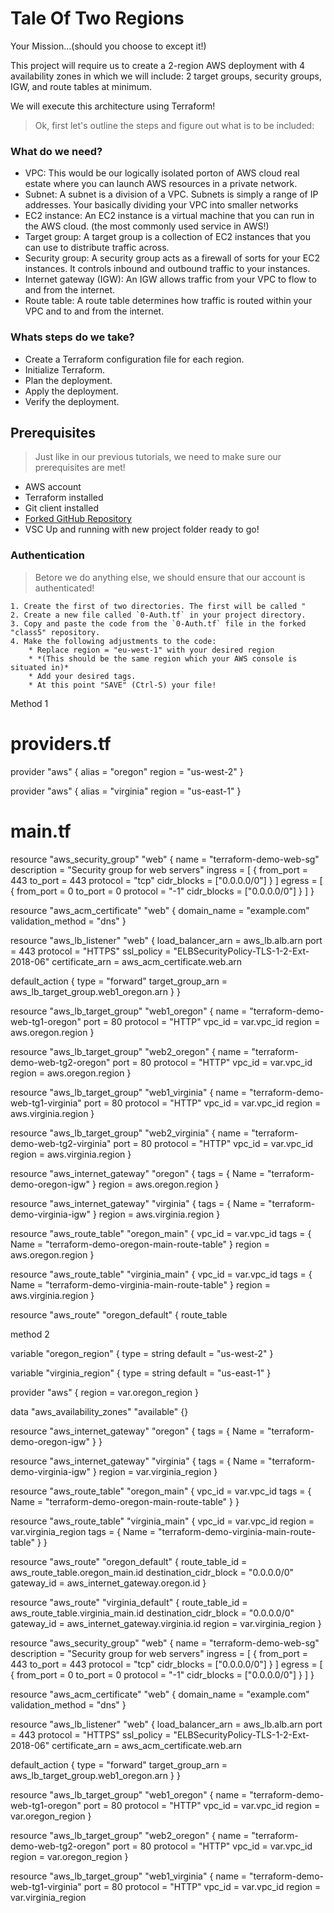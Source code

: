 # Tale Of Two Regions

Your Mission...(should you choose to except it!)

This project will require us to create a 2-region AWS deployment with 4 availability zones in which we will include: 
2 target groups, security groups, IGW, and route tables at minimum. 

We will execute this architecture using Terraform!

> Ok, first let's outline the steps and figure out what is to be included:

### What do we need? 
* VPC: This would be our logically isolated porton of AWS cloud real estate where you can launch AWS resources in a private network.
* Subnet: A subnet is a division of a VPC. Subnets is simply a range of IP addresses.  Your basically dividing your VPC into smaller networks
* EC2 instance: An EC2 instance is a virtual machine that you can run in the AWS cloud. (the most commonly used service in AWS!)
* Target group: A target group is a collection of EC2 instances that you can use to distribute traffic across.
* Security group: A security group acts as a firewall of sorts for your EC2 instances. It controls inbound and outbound traffic to your instances.
* Internet gateway (IGW): An IGW allows traffic from your VPC to flow to and from the internet.
* Route table: A route table determines how traffic is routed within your VPC and to and from the internet.


### Whats steps do we take?
* Create a Terraform configuration file for each region.
* Initialize Terraform.
* Plan the deployment.
* Apply the deployment.
* Verify the deployment.

## Prerequisites
> Just like in our previous tutorials, we need to make sure our prerequisites are met!

* AWS account
* Terraform installed
* Git client installed
* [Forked GitHub Repository](https://github.com/malguswaf/class5)
* VSC Up and running with new project folder ready to go!

### Authentication
> Betore we do anything else, we should ensure that our account is authenticated!

    1. Create the first of two directories. The first will be called " 
    2. Create a new file called `0-Auth.tf` in your project directory.
    3. Copy and paste the code from the `0-Auth.tf` file in the forked "class5" repository.
    4. Make the following adjustments to the code:
        * Replace region = "eu-west-1" with your desired region
        * *(This should be the same region which your AWS console is situated in)*
        * Add your desired tags.
        * At this point "SAVE" (Ctrl-S) your file!


































  Method 1


  # providers.tf
provider "aws" {
  alias = "oregon"
  region = "us-west-2"
}

provider "aws" {
  alias = "virginia"
  region = "us-east-1"
}

# main.tf
resource "aws_security_group" "web" {
  name = "terraform-demo-web-sg"
  description = "Security group for web servers"
  ingress = [
    {
      from_port = 443
      to_port = 443
      protocol = "tcp"
      cidr_blocks = ["0.0.0.0/0"]
    }
  ]
  egress = [
    {
      from_port = 0
      to_port = 0
      protocol = "-1"
      cidr_blocks = ["0.0.0.0/0"]
    }
  ]
}

resource "aws_acm_certificate" "web" {
  domain_name = "example.com"
  validation_method = "dns"
}

resource "aws_lb_listener" "web" {
  load_balancer_arn = aws_lb.alb.arn
  port = 443
  protocol = "HTTPS"
  ssl_policy = "ELBSecurityPolicy-TLS-1-2-Ext-2018-06"
  certificate_arn = aws_acm_certificate.web.arn

  default_action {
    type = "forward"
    target_group_arn = aws_lb_target_group.web1_oregon.arn
  }
}

resource "aws_lb_target_group" "web1_oregon" {
  name = "terraform-demo-web-tg1-oregon"
  port = 80
  protocol = "HTTP"
  vpc_id = var.vpc_id
  region = aws.oregon.region
}

resource "aws_lb_target_group" "web2_oregon" {
  name = "terraform-demo-web-tg2-oregon"
  port = 80
  protocol = "HTTP"
  vpc_id = var.vpc_id
  region = aws.oregon.region
}

resource "aws_lb_target_group" "web1_virginia" {
  name = "terraform-demo-web-tg1-virginia"
  port = 80
  protocol = "HTTP"
  vpc_id = var.vpc_id
  region = aws.virginia.region
}

resource "aws_lb_target_group" "web2_virginia" {
  name = "terraform-demo-web-tg2-virginia"
  port = 80
  protocol = "HTTP"
  vpc_id = var.vpc_id
  region = aws.virginia.region
}

resource "aws_internet_gateway" "oregon" {
  tags = {
    Name = "terraform-demo-oregon-igw"
  }
  region = aws.oregon.region
}

resource "aws_internet_gateway" "virginia" {
  tags = {
    Name = "terraform-demo-virginia-igw"
  }
  region = aws.virginia.region
}

resource "aws_route_table" "oregon_main" {
  vpc_id = var.vpc_id
  tags = {
    Name = "terraform-demo-oregon-main-route-table"
  }
  region = aws.oregon.region
}

resource "aws_route_table" "virginia_main" {
  vpc_id = var.vpc_id
  tags = {
    Name = "terraform-demo-virginia-main-route-table"
  }
  region = aws.virginia.region
}

resource "aws_route" "oregon_default" {
  route_table






















method 2

variable "oregon_region" {
  type = string
  default = "us-west-2"
}

variable "virginia_region" {
  type = string
  default = "us-east-1"
}

provider "aws" {
  region = var.oregon_region
}

data "aws_availability_zones" "available" {}

resource "aws_internet_gateway" "oregon" {
  tags = {
    Name = "terraform-demo-oregon-igw"
  }
}

resource "aws_internet_gateway" "virginia" {
  tags = {
    Name = "terraform-demo-virginia-igw"
  }
  region = var.virginia_region
}

resource "aws_route_table" "oregon_main" {
  vpc_id = var.vpc_id
  tags = {
    Name = "terraform-demo-oregon-main-route-table"
  }
}

resource "aws_route_table" "virginia_main" {
  vpc_id = var.vpc_id
  region = var.virginia_region
  tags = {
    Name = "terraform-demo-virginia-main-route-table"
  }
}

resource "aws_route" "oregon_default" {
  route_table_id = aws_route_table.oregon_main.id
  destination_cidr_block = "0.0.0.0/0"
  gateway_id = aws_internet_gateway.oregon.id
}

resource "aws_route" "virginia_default" {
  route_table_id = aws_route_table.virginia_main.id
  destination_cidr_block = "0.0.0.0/0"
  gateway_id = aws_internet_gateway.virginia.id
  region = var.virginia_region
}

resource "aws_security_group" "web" {
  name = "terraform-demo-web-sg"
  description = "Security group for web servers"
  ingress = [
    {
      from_port = 443
      to_port = 443
      protocol = "tcp"
      cidr_blocks = ["0.0.0.0/0"]
    }
  ]
  egress = [
    {
      from_port = 0
      to_port = 0
      protocol = "-1"
      cidr_blocks = ["0.0.0.0/0"]
    }
  ]
}

resource "aws_acm_certificate" "web" {
  domain_name = "example.com"
  validation_method = "dns"
}

resource "aws_lb_listener" "web" {
  load_balancer_arn = aws_lb.alb.arn
  port = 443
  protocol = "HTTPS"
  ssl_policy = "ELBSecurityPolicy-TLS-1-2-Ext-2018-06"
  certificate_arn = aws_acm_certificate.web.arn

  default_action {
    type = "forward"
    target_group_arn = aws_lb_target_group.web1_oregon.arn
  }
}

resource "aws_lb_target_group" "web1_oregon" {
  name = "terraform-demo-web-tg1-oregon"
  port = 80
  protocol = "HTTP"
  vpc_id = var.vpc_id
  region = var.oregon_region
}

resource "aws_lb_target_group" "web2_oregon" {
  name = "terraform-demo-web-tg2-oregon"
  port = 80
  protocol = "HTTP"
  vpc_id = var.vpc_id
  region = var.oregon_region
}

resource "aws_lb_target_group" "web1_virginia" {
  name = "terraform-demo-web-tg1-virginia"
  port = 80
  protocol = "HTTP"
  vpc_id = var.vpc_id
  region = var.virginia_region
